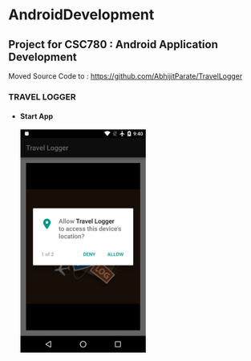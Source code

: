 # AndroidDevelopment
## Project for CSC780 : Android Application Development
Moved Source Code to : https://github.com/AbhijitParate/TravelLogger

### TRAVEL LOGGER
* #### Start App
	<img src="https://github.com/AbhijitParate/AndroidDevelopment/blob/master/Images/1.png" width="250px">


